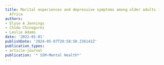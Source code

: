 ```yaml
---
title: Marital experiences and depressive symptoms among older adults in rural South
  Africa
authors:
- Elyse A Jennings
- Chido Chinogurei
- Leslie Adams
date: '2022-01-01'
publishDate: '2024-05-07T20:58:50.236142Z'
publication_types:
- article-journal
publication: '* SSM-Mental Health*'
---
```

